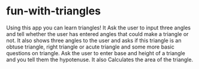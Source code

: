 # fun-with-triangles
Using this app you can learn triangles! It Ask the user to input three angles and tell whether the user has entered angles that could make a triangle or not. It also shows three angles to the user and asks if this triangle is an obtuse triangle, right triangle or acute triangle and some more basic questions on triangle.
Ask the user to enter base and height of a triangle and you tell them the hypotenuse. It also Calculates the area of the triangle.
